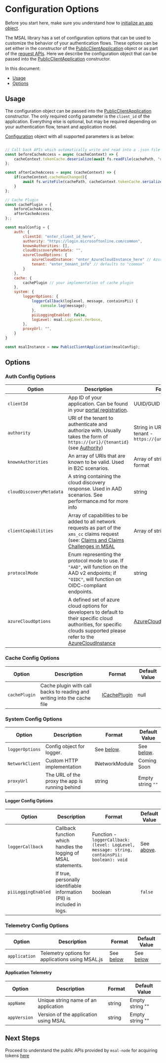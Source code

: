 # Configuration Options

Before you start here, make sure you understand how to [initialize an app object](./initialize-public-client-application.md).

The MSAL library has a set of configuration options that can be used to customize the behavior of your authentication flows. These options can be set either in the constructor of the [PublicClientApplication](https://azuread.github.io/microsoft-authentication-library-for-js/ref/classes/_azure_msal_node.publicclientapplication.html) object or as part of the [request APIs](../../msal-common/docs/request.md). Here we describe the configuration object that can be passed into the [PublicClientApplication](https://azuread.github.io/microsoft-authentication-library-for-js/ref/classes/_azure_msal_node.publicclientapplication.html) constructor.

In this document:
- [Usage](#usage)
- [Options](#options)

## Usage

The configuration object can be passed into the [PublicClientApplication](https://azuread.github.io/microsoft-authentication-library-for-js/ref/classes/_azure_msal_node.publicclientapplication.html) constructor. The only required config parameter is the `client_id` of the application. Everything else is optional, but may be required depending on your authentication flow, tenant and application model.

[Configuration](https://azuread.github.io/microsoft-authentication-library-for-js/ref/modules/_azure_msal_node.html#configuration) object with all supported parameters is as below:

```javascript

// Call back APIs which automatically write and read into a .json file - example implementation
const beforeCacheAccess = async (cacheContext) => {
    cacheContext.tokenCache.deserialize(await fs.readFile(cachePath, "utf-8"));
};

const afterCacheAccess = async (cacheContext) => {
    if(cacheContext.cacheHasChanged){
        await fs.writeFile(cachePath, cacheContext.tokenCache.serialize());
    }
};

// Cache Plugin
const cachePlugin = {
    beforeCacheAccess,
    afterCacheAccess
};;

const msalConfig = {
    auth: {
        clientId: "enter_client_id_here",
        authority: "https://login.microsoftonline.com/common",
        knownAuthorities: [],
        cloudDiscoveryMetadata: "",
        azureCloudOptions: {
            azureCloudInstance: "enter_AzureCloudInstance_here" // AzureCloudInstance enum is exported as a "type",
            tenant: "enter_tenant_info" // defaults to "common"
        }
    },
    cache: {
        cachePlugin // your implementation of cache plugin
    },
    system: {
        loggerOptions: {
            loggerCallback(loglevel, message, containsPii) {
                console.log(message);
            },
            piiLoggingEnabled: false,
            logLevel: msal.LogLevel.Verbose,
        },
        proxyUrl: "",
    }
}

const msalInstance = new PublicClientApplication(msalConfig);
```

## Options

### Auth Config Options
| Option | Description | Format | Default Value |
| ------ | ----------- | ------ | ------------- |
| `clientId` | App ID of your application. Can be found in your [portal registration](../README.md#prerequisites). | UUID/GUID | None. This parameter is required in order for MSAL to perform any actions. |
| `authority` | URI of the tenant to authenticate and authorize with. Usually takes the form of `https://{uri}/{tenantid}` (see [Authority](../../msal-common/docs/authority.md)) | String in URI format with tenant - `https://{uri}/{tenantid}` | `https://login.microsoftonline.com/common` |
| `knownAuthorities` | An array of URIs that are known to be valid. Used in B2C scenarios. | Array of strings in URI format | Empty array `[]` |
| `cloudDiscoveryMetadata` | A string containing the cloud discovery response. Used in AAD scenarios. See performance.md for more info | string | Empty string `""` |
| `clientCapabilities` | Array of capabilities to be added to all network requests as part of the `xms_cc` claims request (see: [Claims and Claims Challenges in MSAL](../../msal-common/docs/claims.md) | Array of strings | [] |
| `protocolMode` | Enum representing the protocol mode to use. If `"AAD"`, will function on the AAD v2 endpoints; if `"OIDC"`, will function on OIDC-compliant endpoints. | string | `"AAD"` |
| `azureCloudOptions` | A defined set of azure cloud options for developers to default to their specific cloud authorities, for specific clouds supported please refer to the [AzureCloudInstance](aka.ms/msaljs/azure_cloud_instance) | [AzureCloudOptions](https://azuread.github.io/microsoft-authentication-library-for-js/ref/modules/_azure_msal_common.html#azurecloudoptions) | [AzureCloudInstance.None](msaljs/azure_cloud_instance)

### Cache Config Options
| Option | Description | Format | Default Value |
| ------ | ----------- | ------ | ------------- |
| `cachePlugin` | Cache plugin with call backs to reading and writing into the cache file| [ICachePlugin](https://azuread.github.io/microsoft-authentication-library-for-js/ref/modules/_azure_msal_node.html#icacheplugin) | null

### System Config Options
| Option | Description | Format | Default Value |
| ------ | ----------- | ------ | ------------- |
| `loggerOptions` | Config object for logger. | See [below](#logger-config-options). | See [below](#logger-config-options). |
| `NetworkClient` | Custom HTTP implementation | INetworkModule | Coming Soon |
| `proxyUrl` | The URL of the proxy the app is running behind | string | Empty string `""` |

#### Logger Config Options
| Option | Description | Format | Default Value |
| ------ | ----------- | ------ | ------------- |
| `loggerCallback` | Callback function which handles the logging of MSAL statements. | Function - `loggerCallback: (level: LogLevel, message: string, containsPii: boolean): void` | See [above](#using-the-config-object). |
| `piiLoggingEnabled` | If true, personally identifiable information (PII) is included in logs. | boolean | `false` |

### Telemetry Config Options

| Option | Description | Format | Default Value |
| ------ | ----------- | ------ | ------------- |
| `application` | Telemetry options for applications using MSAL.js | See [below](#application-telemetry) | See [below](#application-telemetry) |

#### Application Telemetry

| Option | Description | Format | Default Value |
| ------ | ----------- | ------ | ------------- |
| `appName` | Unique string name of an application | string | Empty string "" |
| `appVersion` | Version of the application using MSAL | string | Empty string "" |

## Next Steps
Proceed to understand the public APIs provided by `msal-node` for acquiring tokens [here](../../msal-common/docs/request.md)
